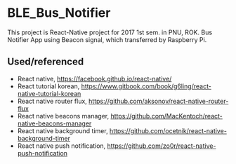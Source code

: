 # BLE_Bus_Notifier
This project is React-Native project for 2017 1st sem. in PNU, ROK.
Bus Notifier App using Beacon signal, which transferred by Raspberry Pi.

## Used/referenced

+ React native, https://facebook.github.io/react-native/
+ React tutorial korean, https://www.gitbook.com/book/g6ling/react-native-tutorial-korean
+ React native router flux, https://github.com/aksonov/react-native-router-flux
+ React native beacons manager, https://github.com/MacKentoch/react-native-beacons-manager
+ React native background timer, https://github.com/ocetnik/react-native-background-timer
+ React native push notification, https://github.com/zo0r/react-native-push-notification
